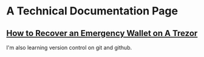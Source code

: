 # A Technical Documentation Page

## [How to Recover an Emergency Wallet on A Trezor](https://marcsmyname.github.io/TechnicalDocumentation/)

I'm also learning version control on git and github.
